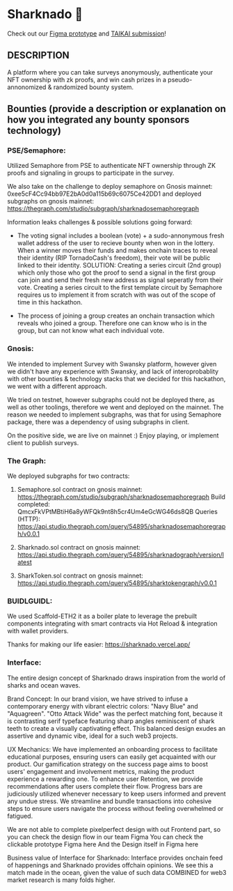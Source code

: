 # Sharknado 🦈

Check out our [Figma prototype](https://www.figma.com/proto/Sharknado) and [TAIKAI submission](https://taikai.network/ethrome/hackathons/ethrome-23/projects/clnfyh1ya00gmye01j19ob1rz/idea)!


## DESCRIPTION
A platform where you can take surveys anonymously, authenticate your NFT ownership with zk proofs, and win cash prizes in a pseudo-annonomized & randomized bounty system.
 

## Bounties (provide a description or explanation on how you integrated any bounty sponsors technology)

### PSE/Semaphore: 
Utilized Semaphore from PSE to authenticate NFT ownership through ZK proofs and signaling in groups to participate in the survey.

We also take on the challenge to deploy semaphore on Gnosis mainnet: 0xee5cF4Cc94bb97E2bA0d0a115b69c6075Ce42DD1 and deployed subgraphs on gnosis mainnet: https://thegraph.com/studio/subgraph/sharknadosemaphoregraph

Information leaks challenges & possible solutions going forward:
- The voting signal includes a boolean (vote) + a sudo-annonymous fresh wallet address of the user to recieve bounty when won in the lottery. When a winner moves their funds and makes onchain traces to reveal their identity (RIP TornadoCash's freedom), their vote will be public linked to their identity. SOLUTION: Creating a series circuit (2nd group) which only those who got the proof to send a signal in the first group can join and send their fresh new address as signal seperatly from their vote. Creating a series circuit to the first template circuit by Semaphore requires us to implement it from scratch with was out of the scope of time in this hackathon. 

- The process of joining a group creates an onchain transaction which reveals who joined a group. Therefore one can know who is in the group, but can not know what each individual vote.


### Gnosis:
We intended to implement Survey with Swansky platform, however given we didn't have any experience with Swansky, and lack of interoprobablity with other bounties & technology stacks that we decided for this hackathon, we went with a different approach. 

We tried on testnet, however subgraphs could not be deployed there, as well as other toolings, therefore we went and deployed on the mainnet. The reason we needed to implement subgraphs, was that for using Semaphore package, there was a dependency of using subgraphs in client. 

On the positive side, we are live on mainnet :) Enjoy playing, or implement client to publish surveys.

### The Graph:
We deployed subgraphs for two contracts:

1. Semaphore.sol contract on gnosis mainnet: https://thegraph.com/studio/subgraph/sharknadosemaphoregraph
Build completed: QmcxFkVPtMBtiH6a8yWFQk9nt8h5cr4Um4eGcWG46ds8QB
Queries (HTTP):  https://api.studio.thegraph.com/query/54895/sharknadosemaphoregraph/v0.0.1

2. Sharknado.sol contract on gnosis mainnet:
https://api.studio.thegraph.com/query/54895/sharknadograph/version/latest 

3. SharkToken.sol contract on gnosis mainnet:
https://api.studio.thegraph.com/query/54895/sharktokengraph/v0.0.1

### BUIDLGUIDL: 
We used Scaffold-ETH2 it as a boiler plate to leverage the prebuilt components integrating with smart contracts via Hot Reload & integration with wallet providers.

Thanks for making our life easier: https://sharknado.vercel.app/

### Interface: 
The entire design concept of Sharknado draws inspiration from the world of sharks and ocean waves.

Brand Concept:
In our brand vision, we have strived to infuse a contemporary energy with vibrant electric colors: "Navy Blue" and "Aquagreen". "Otto Attack Wide" was the perfect matching font, because it is contrasting serif typeface featuring sharp angles reminiscent of shark teeth to create a visually captivating effect. This balanced design exudes an assertive and dynamic vibe, ideal for a such web3 projects.

UX Mechanics:
We have implemented an onboarding process to facilitate educational purposes, ensuring users can easily get acquainted with our product. Our gamification strategy on the success page aims to boost users' engagement and involvement metrics, making the product experience a rewarding one. To enhance user Retention, we provide recommendations after users complete their flow. Progress bars are judiciously utilized whenever necessary to keep users informed and prevent any undue stress. We streamline and bundle transactions into cohesive steps to ensure users navigate the process without feeling overwhelmed or fatigued.

We are not able to complete pixelperfect design with out Frontend part, so you can check the design flow in our team Figma
You can check the clickable prototype Figma here
And the Design itself in Figma here

Business value of Interface for Sharknado: 
Interface provides onchain feed of happenings and Sharknado provides offchain opinions. We see this a match made in the ocean, given the value of such data COMBINED for web3 market research is many folds higher.
